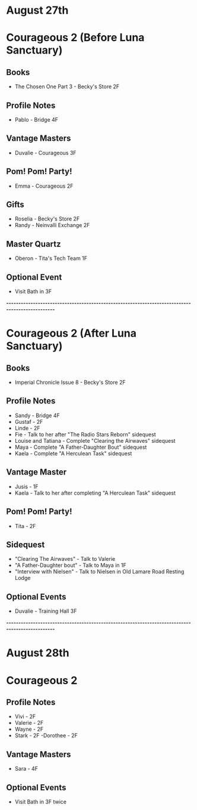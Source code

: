 # August 27th
# Courageous 2 (Before Luna Sanctuary)
## Books
- The Chosen One Part 3 - Becky's Store 2F
## Profile Notes
- Pablo - Bridge 4F
## Vantage Masters
- Duvalie - Courageous 3F
## Pom! Pom! Party!
- Emma - Courageous 2F
## Gifts
- Roselia - Becky's Store 2F
- Randy - Neinvalli Exchange 2F
## Master Quartz
- Oberon - Tita's Tech Team 1F
## Optional Event
- Visit Bath in 3F

**------------------------------------------------------------------------------------------------**

# Courageous 2 (After Luna Sanctuary)
## Books
- Imperial Chronicle Issue 8 - Becky's Store 2F
## Profile Notes
- Sandy - Bridge 4F
- Gustaf - 2F
- Linde - 2F
- Fie - Talk to her after "The Radio Stars Reborn" sidequest
- Louise and Tatiana - Complete "Clearing the Airwaves" sidequest
- Maya - Complete "A Father-Daughter Bout" sidequest
- Kaela - Complete "A Herculean Task" sidequest
## Vantage Master
- Jusis - 1F
- Kaela - Talk to her after completing "A Herculean Task" sidequest
## Pom! Pom! Party!
- Tita - 2F
## Sidequest
- "Clearing The Airwaves" - Talk to Valerie
- "A Father-Daughter bout" - Talk to Maya in 1F
- "Interview with Nielsen" - Talk to Nielsen in Old Lamare Road Resting Lodge
## Optional Events
- Duvalie - Training Hall 3F

**------------------------------------------------------------------------------------------------**

# August 28th
# Courageous 2
## Profile Notes
- Vivi - 2F
- Valerie - 2F
- Wayne - 2F
- Stark - 2F
-Dorothee - 2F
## Vantage Masters
- Sara - 4F
## Optional Events
- Visit Bath in 3F twice